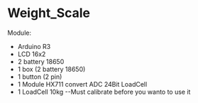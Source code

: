 # Weight_Scale
Module:
- Arduino R3
- LCD 16x2
- 2 battery 18650
- 1 box (2 battery 18650)
- 1 button (2 pin)
- 1 Module HX711 convert ADC 24Bit LoadCell
- 1 LoadCell 10kg
--Must calibrate before you wanto to use it

